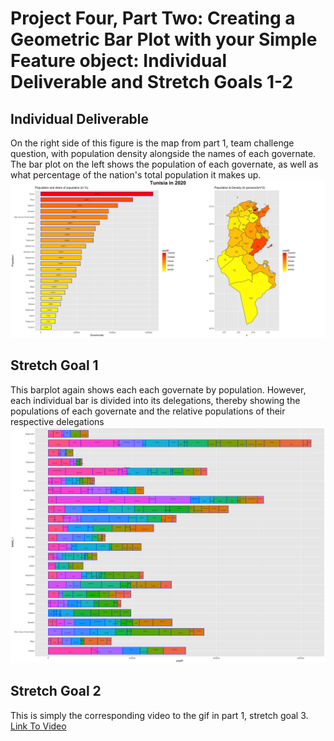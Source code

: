 # Project Four, Part Two: Creating a Geometric Bar Plot with your Simple Feature object: Individual Deliverable and Stretch Goals 1-2

## Individual Deliverable
On the right side of this figure is the map from part 1, team challenge question, with population density alongside the names of each governate. The bar plot on the left shows the population of each governate, as well as what percentage of the nation's total population it makes up.
![](tunisia_2.png)<br/>

## Stretch Goal 1
This barplot again shows each each governate by population. However, each individual bar is divided into its delegations, thereby showing the populations of each governate and the relative populations of their respective delegations
![](tun_adm2_bp.png)<br/>

## Stretch Goal 2
This is simply the corresponding video to the gif in part 1, stretch goal 3.
[Link To Video](tunisia.mp4)<br/>
